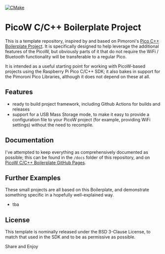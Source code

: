 [![CMake](https://github.com/ahnlak/picow-boilerplate/actions/workflows/cmake.yml/badge.svg)](https://github.com/ahnlak/picow-boilerplate/actions/workflows/cmake.yml)

# PicoW C/C++ Boilerplate Project

This is a template repository, inspired by and based on Pimoroni's 
[Pico C++ Boilerplate Project](https://github.com/pimoroni/pico-boilerplate). 
It is specifically designed to help leverage the additional features of the
PicoW, but obviously parts of it that do not require the WiFi / Bluetooth
functionality will be transferable to a regular Pico.

It is intended as a useful starting point for working with PicoW-based projects
using the Raspberry Pi Pico C/C++ SDK; it also bakes in support for the Pimoroni
Pico Libraries, although it does not depend on these at all.


## Features

* ready to build project framework, including Github Actions for builds and releases
* support for a USB Mass Storage mode, to make it easy to provide a configuration
  file to your PicoW project (for example, providing WiFi settings) without the
  need to recompile.


## Documentation

I've attempted to keep everything as comprehensively documented as possible;
this can be found in the `/docs` folder of this repository, and on
[PicoW C/C++ Boilerplate GitHub Pages](https://ahnlak.github.io/picow-boilerplate).


## Further Examples

These small projects are all based on this Boilerplate, and demonstrate something
specific in a hopefully well-explained way.

* tba


## License

This template is nominally released under the BSD 3-Clause License, to match that
used in the SDK and to be as permissive as possible.


Share and Enjoy
